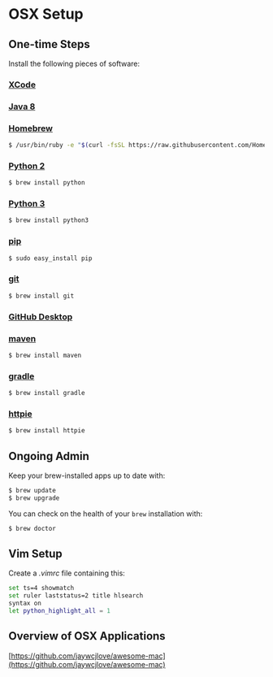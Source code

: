 # OSX Setup

## One-time Steps

Install the following pieces of software: 

### [XCode](http://developer.apple.com/xcode/)

### [Java 8](https://java.com/en/download/)

### [Homebrew](http://brew.sh)

```bash
$ /usr/bin/ruby -e "$(curl -fsSL https://raw.githubusercontent.com/Homebrew/install/master/install)"
```

### [Python 2](https://www.python.org)
```bash
$ brew install python
```

### [Python 3](https://www.python.org)
```bash
$ brew install python3
```

### [pip](https://en.wikipedia.org/wiki/Pip_(package_manager))
```bash
$ sudo easy_install pip
```

### [git](https://git-scm.com)
```bash
$ brew install git
```

### [GitHub Desktop](https://desktop.github.com)

### [maven](http://maven.apache.org)
```bash
$ brew install maven
```

### [gradle](http://maven.apache.org)
```bash
$ brew install gradle
```

### [httpie](https://github.com/jkbrzt/httpie)
```bash
$ brew install httpie
```


## Ongoing Admin

Keep your brew-installed apps up to date with: 

```bash
$ brew update
$ brew upgrade
```

You can check on the health of your `brew` installation with:
```bash
$ brew doctor
```

## Vim Setup

Create a *.vimrc* file containing this:
```bash
set ts=4 showmatch
set ruler laststatus=2 title hlsearch
syntax on
let python_highlight_all = 1
```

## Overview of OSX Applications

[https://github.com/jaywcjlove/awesome-mac](https://github.com/jaywcjlove/awesome-mac)